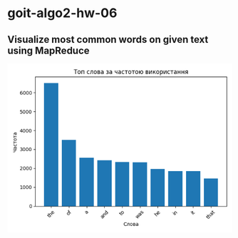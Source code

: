 # goit-algo2-hw-06

## Visualize most common words on given text using MapReduce


![alt text](img/top_words.png)
